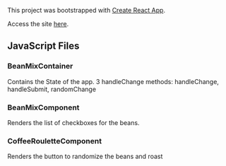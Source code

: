 This project was bootstrapped with [Create React App](https://github.com/facebook/create-react-app).

Access the site [here](https://Anrdwe.github.io/ProjectCoffee).

## JavaScript Files
### BeanMixContainer
Contains the State of the app.
3 handleChange methods: handleChange, handleSubmit, randomChange

### BeanMixComponent
Renders the list of checkboxes for the beans.

### CoffeeRouletteComponent
Renders the button to randomize the beans and roast



